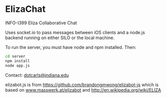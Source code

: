 # ElizaChat


INFO-I399 Eliza Collaborative Chat


Uses socket.io to pass messages between iOS clients and a node.js backend running on either SILO or the local machine. 


To run the server, you must have node and npm installed. Then:


```bash
cd server
npm install
node app.js
```


Contact: dotcarls@indiana.edu


elizabot.js is from https://github.com/brandongmwong/elizabot-js which is based on www.masswerk.at/elizabot and http://en.wikipedia.org/wiki/ELIZA
